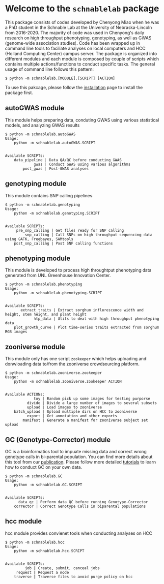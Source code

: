 # Welcome to the `schnablelab` package 

This package consists of codes developed by Chenyong Miao when he was a PhD student in the Schnable Lab at the University of Nebraska-Lincoln from 2016-2020. The majority of code was used in Chenyong's daily research on high throughput phenotyping, genotyping, as well as GWAS (genome-wide association studies). Code has been wrapped up in command line tools to faciliate analyses on local computers and HCC (Holland Computing Center) campus server. The package is organized into different modules and each module is composed by couple of scripts which contains multiple actions/functions to conduct specific tasks. The general usage of command line follows this pattern:

```
$ python -m schnablelab.[MODULE].[SCRIPT] [ACTION]
```

To use this pakcage, please follow the [installation](installation.md) page to install the package first. 

## autoGWAS module

This module helps preparing data, conduting GWAS using various statistical models, and analyzing GWAS results

```
$ python -m schnablelab.autoGWAS
Usage:
    python -m schnablelab.autoGWAS.SCRIPT


Available SCRIPTs:
    data_pipeline | Data QA/QC before conducting GWAS
             gwas | Conduct GWAS using various algorithms
        post_gwas | Post-GWAS analyses
```

## genotyping module

This module contains SNP calling pipelines

```
$ python -m schnablelab.genotyping
Usage:
    python -m schnablelab.genotyping.SCRIPT


Available SCRIPTs:
     pre_snp_calling | Get files ready for SNP calling
         snp_calling | Call SNPs on high throughput sequencing data using GATK, Freebayes, SAMtools
    post_snp_calling | Post SNP calling functions
```

## phenotyping module

This module is developed to process high throughtput phenotyping data generated from UNL Greenhouse Innovation Center. 

```
$ python -m schnablelab.phenotyping
Usage:
    python -m schnablelab.phenotyping.SCRIPT


Available SCRIPTs:
       extract_traits | Extract sorghum inflorescence width and height, stem height, and plant height
             htp_data | Utils to deal with high throughput phenotyping data
    plot_growth_curve | Plot time-series traits extracted from sorghum RGB images
```

## zooniverse module

This module only has one script `zookeeper` which helps uploading and donwloading data to/from the zooniverse crowdsourcing platform. 

```
$ python -m schnablelab.zooniverse.zookeeper
Usage:
    python -m schnablelab.zooniverse.zookeeper ACTION


Available ACTIONs:
             toy | Random pick up some images for testing purporse
          divide | Divide a large number of images to several subsets
          upload | Load images to zooniverse
    batch_upload | Upload multiple dirs on HCC to zooniverse
          export | Get annotation and other exports
        manifest | Generate a manifest for zooniverse subject set upload
```

## GC (Genotype-Corrector) module

GC is a bioinformatics tool to impuate missing data and correct wrong genotype calls in bi-parental population. You can find more details about this tool from our [publication](https://doi.org/10.1038/s41598-018-28294-0). Please follow more detailed [tutorials](gc_tutorial.md) to learn how to conduct GC on your own data. 

```
$ python -m schnablelab.GC
Usage:
    python -m schnablelab.GC.SCRIPT


Available SCRIPTs:
      data_qc | Perform data QC before running Genotype-Corrector
    corrector | Correct Genotype Calls in biparental populations
```

## hcc module

hcc module provides convienet tools when conducting analyses on HCC 

```
$ python -m schnablelab.hcc
Usage:
    python -m schnablelab.hcc.SCRIPT


Available SCRIPTs:
         job | Create, submit, canceal jobs
     request | Request a node
    traverse | Traverse files to avoid purge policy on hcc
```